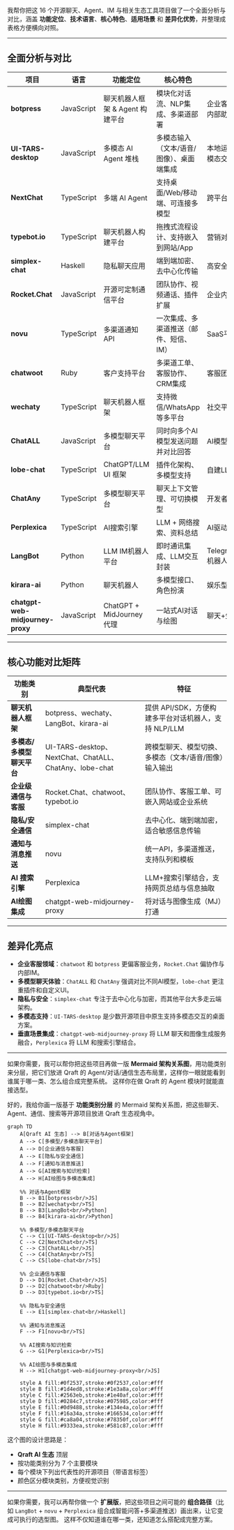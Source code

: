 我帮你把这 16 个开源聊天、Agent、IM 与相关生态工具项目做了一个全面分析与对比，涵盖 **功能定位**、**技术语言**、**核心特色**、**适用场景** 和 **差异化优势**，并整理成表格方便横向对照。

---

## 全面分析与对比

| 项目                               | 语言         | 功能定位                   | 核心特色                  | 典型场景                      |
| -------------------------------- | ---------- | ---------------------- | --------------------- | ------------------------- |
| **botpress**                     | JavaScript | 聊天机器人框架 & Agent 构建平台   | 模块化对话流、NLP集成、多渠道部署    | 企业客服、FAQ机器人、内部助理          |
| **UI-TARS-desktop**              | JavaScript | 多模态 AI Agent 堆栈        | 多模态输入（文本/语音/图像）、桌面端集成 | 本地运行的智能助手、多模态交互应用         |
| **NextChat**                     | TypeScript | 多端 AI Agent            | 支持桌面/Web/移动端、可连接多模型   | 跨平台个人AI助理                 |
| **typebot.io**                   | TypeScript | 聊天机器人构建平台              | 拖拽式流程设计、支持嵌入到网站/App   | 营销对话流、用户引导                |
| **simplex-chat**                 | Haskell    | 隐私聊天应用                 | 端到端加密、去中心化传输          | 高安全性IM、隐私通信               |
| **Rocket.Chat**                  | JavaScript | 开源可定制通信平台              | 团队协作、视频通话、插件扩展        | 企业内部通信、社区IM               |
| **novu**                         | TypeScript | 多渠道通知 API              | 一次集成、多渠道推送（邮件、短信、IM）  | SaaS平台消息中心                |
| **chatwoot**                     | Ruby       | 客户支持平台                 | 多渠道工单、客服协作、CRM集成      | 客服团队、呼叫中心                 |
| **wechaty**                      | TypeScript | 聊天机器人框架                | 支持微信/WhatsApp等多平台     | 社交平台自动化运营                 |
| **ChatALL**                      | JavaScript | 多模型聊天平台                | 同时向多个AI模型发送问题并对比回答    | AI模型横向评测                  |
| **lobe-chat**                    | TypeScript | ChatGPT/LLM UI 框架      | 插件化架构、多模型支持           | 自建LLM聊天应用                 |
| **ChatAny**                      | TypeScript | 多模型聊天平台                | 聊天上下文管理、可切换模型         | 开发者调试不同LLM                |
| **Perplexica**                   | TypeScript | AI搜索引擎                 | LLM + 网络搜索、资料总结       | AI驱动的知识检索                 |
| **LangBot**                      | Python     | LLM IM机器人平台            | 即时通讯集成、LLM交互封装        | Telegram/Slack/Discord机器人 |
| **kirara-ai**                    | Python     | 聊天机器人                  | 多模型接口、角色扮演            | 娱乐型对话、虚拟助手                |
| **chatgpt-web-midjourney-proxy** | JavaScript | ChatGPT + MidJourney代理 | 一站式AI对话与绘图            | 聊天+生成式图像服务                |

---

## 核心功能对比矩阵

| 功能类别            | 典型代表                                               | 特征                                 |
| --------------- | -------------------------------------------------- | ---------------------------------- |
| **聊天机器人框架**     | botpress、wechaty、LangBot、kirara-ai                 | 提供 API/SDK，方便构建多平台对话机器人，支持 NLP/LLM |
| **多模态/多模型聊天平台** | UI-TARS-desktop、NextChat、ChatALL、ChatAny、lobe-chat | 跨模型聊天、模型切换、多模态（文本/语音/图像）输入输出       |
| **企业级通信与客服**    | Rocket.Chat、chatwoot、typebot.io                    | 团队协作、客服工单、可嵌入网站或企业系统               |
| **隐私/安全通信**     | simplex-chat                                       | 去中心化、端到端加密，适合敏感信息传输                |
| **通知与消息推送**     | novu                                               | 统一API，多渠道推送，支持队列和模板                |
| **AI 搜索引擎**     | Perplexica                                         | LLM+搜索引擎结合，支持网页总结与信息抽取             |
| **AI绘图集成**      | chatgpt-web-midjourney-proxy                       | 将对话与图像生成（MJ）打通                     |

---

## 差异化亮点

* **企业客服领域**：`chatwoot` 和 `botpress` 更偏客服业务，`Rocket.Chat` 偏协作与内部IM。
* **多模型聊天体验**：`ChatALL` 和 `ChatAny` 强调对比不同AI模型，`lobe-chat` 更注重插件和自定义UI。
* **隐私与安全**：`simplex-chat` 专注于去中心化与加密，而其他平台大多走云端架构。
* **多模态支持**：`UI-TARS-desktop` 是少数开源项目中原生支持多模态交互的桌面方案。
* **垂直场景集成**：`chatgpt-web-midjourney-proxy` 将 LLM 聊天和图像生成服务融合，`Perplexica` 将 LLM 和搜索引擎结合。

---

如果你需要，我可以帮你把这些项目再做一版 **Mermaid 架构关系图**，用功能类别来分层，把它们放进 Qraft 的 Agent/对话/通信生态布局里，这样你一眼就能看到谁属于哪一类、怎么组合成完整系统。
这样你在做 Qraft 的 Agent 模块时就能直接选型。

好的，我给你画一版基于 **功能类别分层** 的 Mermaid 架构关系图，把这些聊天、Agent、通信、搜索等开源项目放进 Qraft 生态视角中。

```mermaid
graph TD
    A[Qraft AI 生态] --> B[对话与Agent框架]
    A --> C[多模型/多模态聊天平台]
    A --> D[企业通信与客服]
    A --> E[隐私与安全通信]
    A --> F[通知与消息推送]
    A --> G[AI搜索与知识检索]
    A --> H[AI绘图与多模态集成]

    %% 对话与Agent框架
    B --> B1[botpress<br/>JS]
    B --> B2[wechaty<br/>TS]
    B --> B3[LangBot<br/>Python]
    B --> B4[kirara-ai<br/>Python]

    %% 多模型/多模态聊天平台
    C --> C1[UI-TARS-desktop<br/>JS]
    C --> C2[NextChat<br/>TS]
    C --> C3[ChatALL<br/>JS]
    C --> C4[ChatAny<br/>TS]
    C --> C5[lobe-chat<br/>TS]

    %% 企业通信与客服
    D --> D1[Rocket.Chat<br/>JS]
    D --> D2[chatwoot<br/>Ruby]
    D --> D3[typebot.io<br/>TS]

    %% 隐私与安全通信
    E --> E1[simplex-chat<br/>Haskell]

    %% 通知与消息推送
    F --> F1[novu<br/>TS]

    %% AI搜索与知识检索
    G --> G1[Perplexica<br/>TS]

    %% AI绘图与多模态集成
    H --> H1[chatgpt-web-midjourney-proxy<br/>JS]

    style A fill:#0f2537,stroke:#0f2537,color:#fff
    style B fill:#1d4ed8,stroke:#1e3a8a,color:#fff
    style C fill:#2563eb,stroke:#1e40af,color:#fff
    style D fill:#0284c7,stroke:#075985,color:#fff
    style E fill:#0d9488,stroke:#134e4a,color:#fff
    style F fill:#16a34a,stroke:#166534,color:#fff
    style G fill:#ca8a04,stroke:#78350f,color:#fff
    style H fill:#9333ea,stroke:#581c87,color:#fff
```

这个图的设计思路是：

* **Qraft AI 生态** 顶层
* 按功能类别分为 7 个主要模块
* 每个模块下列出代表性的开源项目（带语言标签）
* 颜色区分模块类别，方便视觉识别

---

如果你需要，我可以再帮你做一个 **扩展版**，把这些项目之间可能的 **组合路径**（比如 `LangBot` + `novu` + `Perplexica` 组合成智能问答+多渠道推送）画出来，让它变成可执行的选型图。
这样不仅知道谁在哪一类，还知道怎么搭配成完整方案。
